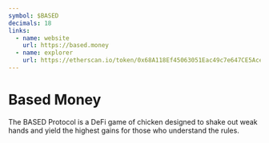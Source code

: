 ```yaml
---
symbol: $BASED
decimals: 18
links:
  - name: website
    url: https://based.money
  - name: explorer
    url: https://etherscan.io/token/0x68A118Ef45063051Eac49c7e647CE5Ace48a68a5
---
```


# Based Money

The BASED Protocol is a DeFi game of chicken designed to shake out weak hands and yield the highest gains for those who understand the rules.
